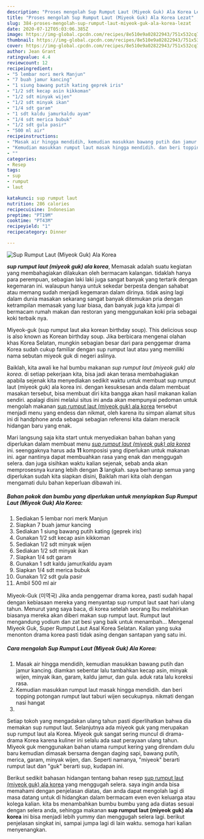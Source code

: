 ```yaml
---
description: "Proses mengolah Sup Rumput Laut (Miyeok Guk) Ala Korea Lezat"
title: "Proses mengolah Sup Rumput Laut (Miyeok Guk) Ala Korea Lezat"
slug: 384-proses-mengolah-sup-rumput-laut-miyeok-guk-ala-korea-lezat
date: 2020-07-12T05:03:06.385Z
image: https://img-global.cpcdn.com/recipes/8e510e9a02822943/751x532cq70/sup-rumput-laut-miyeok-guk-ala-korea-foto-resep-utama.jpg
thumbnail: https://img-global.cpcdn.com/recipes/8e510e9a02822943/751x532cq70/sup-rumput-laut-miyeok-guk-ala-korea-foto-resep-utama.jpg
cover: https://img-global.cpcdn.com/recipes/8e510e9a02822943/751x532cq70/sup-rumput-laut-miyeok-guk-ala-korea-foto-resep-utama.jpg
author: Jean Grant
ratingvalue: 4.4
reviewcount: 12
recipeingredient:
- "5 lembar nori merk Manjun"
- "7 buah jamur kancing"
- "1 siung bawang putih kating geprek iris"
- "1/2 sdt kecap asin kikkoman"
- "1/2 sdt minyak wijen"
- "1/2 sdt minyak ikan"
- "1/4 sdt garam"
- "1 sdt kaldu jamurkaldu ayam"
- "1/4 sdt merica bubuk"
- "1/2 sdt gula pasir"
- "500 ml air"
recipeinstructions:
- "Masak air hingga mendidih, kemudian masukkan bawang putih dan jamur kancing. diamkan sebentar lalu tambahkan kecap asin, minyak wijen, minyak ikan, garam, kaldu jamur, dan gula. aduk rata lalu koreksi rasa."
- "Kemudian masukkan rumput laut masak hingga mendidih. dan beri topping potongan rumput laut taburi wijen secukupnya. nikmati dengan nasi hangat"
- ""
categories:
- Resep
tags:
- sup
- rumput
- laut

katakunci: sup rumput laut 
nutrition: 286 calories
recipecuisine: Indonesian
preptime: "PT19M"
cooktime: "PT43M"
recipeyield: "1"
recipecategory: Dinner

---
```



![Sup Rumput Laut (Miyeok Guk) Ala Korea](https://img-global.cpcdn.com/recipes/8e510e9a02822943/751x532cq70/sup-rumput-laut-miyeok-guk-ala-korea-foto-resep-utama.jpg)

<b><i>sup rumput laut (miyeok guk) ala korea</i></b>, Memasak adalah suatu kegiatan yang membahagiakan dilakukan oleh bermacam kalangan. tidaklah hanya para perempuan, sebagian laki laki juga sangat banyak yang tertarik dengan kegemaran ini. walaupun hanya untuk sekedar berpesta dengan sahabat atau memang sudah menjadi kegemaran dalam dirinya. tidak asing lagi dalam dunia masakan sekarang sangat banyak ditemukan pria dengan ketrampilan memasak yang luar biasa, dan banyak juga kita jumpai di bermacam rumah makan dan restoran yang menggunakan koki pria sebagai koki terbaik nya.

Miyeok-guk (sup rumput laut aka korean birthday soup). This delicious soup is also known as Korean birthday soup. Jika berbicara mengenai olahan khas Korea Selatan, mungkin sebagian besar dari para penggemar drama Korea sudah cukup familiar dengan sup rumput laut atau yang memiliki nama sebutan miyeok guk di negeri aslinya.

Baiklah, kita awali ke hal bumbu makanan <i>sup rumput laut (miyeok guk) ala korea</i>. di setiap pekerjaan kita, bisa jadi akan terasa membahagiakan apabila sejenak kita menyediakan sedikit waktu untuk membuat sup rumput laut (miyeok guk) ala korea ini. dengan kesuksesan anda dalam membuat masakan tersebut, bisa membuat diri kita bangga akan hasil makanan kalian sendiri. apalagi disini melalui situs ini anda akan mempunyai pedoman untuk mengolah makanan <u>sup rumput laut (miyeok guk) ala korea</u> tersebut menjadi menu yang endess dan nikmat, oleh karena itu simpan alamat situs ini di handphone anda sebagai sebagian referensi kita dalam meracik hidangan baru yang enak.


Mari langsung saja kita start untuk menyediakan bahan bahan yang diperlukan dalam membuat menu <u><i>sup rumput laut (miyeok guk) ala korea</i></u> ini. seenggaknya harus ada <b>11</b> komposisi yang diperlukan untuk makanan ini. agar nantinya dapat membuahkan rasa yang enak dan menggugah selera. dan juga sisihkan waktu kalian sejenak, sebab anda akan memprosesnya kurang lebih dengan <b>3</b> langkah. saya berharap semua yang diperlukan sudah kita siapkan disini, Baiklah mari kita olah dengan mengamati dulu bahan keperluan dibawah ini.

<!--inarticleads1-->

##### Bahan pokok dan bumbu yang diperlukan untuk menyiapkan Sup Rumput Laut (Miyeok Guk) Ala Korea:

1. Sediakan 5 lembar nori merk Manjun
1. Siapkan 7 buah jamur kancing
1. Sediakan 1 siung bawang putih kating (geprek iris)
1. Gunakan 1/2 sdt kecap asin kikkoman
1. Sediakan 1/2 sdt minyak wijen
1. Sediakan 1/2 sdt minyak ikan
1. Siapkan 1/4 sdt garam
1. Gunakan 1 sdt kaldu jamur/kaldu ayam
1. Siapkan 1/4 sdt merica bubuk
1. Gunakan 1/2 sdt gula pasir
1. Ambil 500 ml air


Miyeok-Guk (미역국) Jika anda penggemar drama korea, pasti sudah hapal dengan kebiasaan mereka yang menyantap sup rumput laut saat hari ulang tahun. Menurut yang saya baca, di korea setelah seorang Ibu melahirkan biasanya mereka akan diberi makan sup rumput laut. Rumput laut mengandung yodium dan zat besi yang baik untuk menambah… Mengenal Miyeok Guk, Super Rumput Laut Asal Korea Selatan. Kalian yang suka menonton drama korea pasti tidak asing dengan santapan yang satu ini. 

<!--inarticleads2-->

##### Cara mengolah Sup Rumput Laut (Miyeok Guk) Ala Korea:

1. Masak air hingga mendidih, kemudian masukkan bawang putih dan jamur kancing. diamkan sebentar lalu tambahkan kecap asin, minyak wijen, minyak ikan, garam, kaldu jamur, dan gula. aduk rata lalu koreksi rasa.
1. Kemudian masukkan rumput laut masak hingga mendidih. dan beri topping potongan rumput laut taburi wijen secukupnya. nikmati dengan nasi hangat
1. 


Setiap tokoh yang mengadakan ulang tahun pasti diperlihatkan bahwa dia memakan sup rumput laut. Selanjutnya ada miyeok guk yang merupakan sup rumput laut ala Korea. Miyeok guk sangat sering muncul di drama-drama Korea karena kuliner ini selalu ada saat perayaan ulang tahun. Miyeok guk menggunakan bahan utama rumput kering yang direndam dulu baru kemudian dimasak bersama dengan daging sapi, bawang putih, merica, garam, minyak wijen, dan. Seperti namanya, &#34;miyeok&#34; berarti rumput laut dan &#34;guk&#34; berarti sup, kudapan ini. 

Berikut sedikit bahasan hidangan tentang bahan resep <u>sup rumput laut (miyeok guk) ala korea</u> yang menggugah selera. saya ingin anda bisa memahami dengan penjelasan diatas, dan anda dapat mengolah lagi di masa datang untuk di hidangkan dalam bermacam even even keluarga atau kolega kalian. kita bs menambahkan bumbu bumbu yang ada diatas sesuai dengan selera anda, sehingga makanan <b>sup rumput laut (miyeok guk) ala korea</b> ini bisa menjadi lebih yummy dan menggugah selera lagi. berikut penjelasan singkat ini, sampai jumpa lagi di lain waktu. semoga hari kalian menyenangkan.
